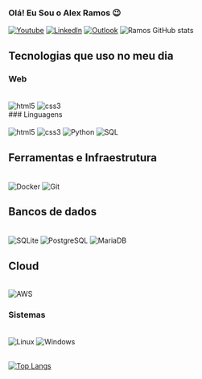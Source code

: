 ### Olá! Eu Sou o Alex Ramos 😉

[![Youtube](https://img.shields.io/badge/YouTube-FF0000?style=for-the-badge&logo=youtube&logoColor=white)](https://www.youtube.com/@srramosdev)
[![LinkedIn](https://img.shields.io/badge/LinkedIn-0077B5?style=for-the-badge&logo=linkedin&logoColor=white)](https://www.linkedin.com/in/omatematic/)
[![Outlook](https://img.shields.io/badge/Microsoft_Outlook-0078D4?style=for-the-badge&logo=microsoft-outlook&logoColor=white)](maito:thoa@outlook.com.br)
![Ramos GitHub stats](https://github-readme-stats.vercel.app/api?username=oMatematic&show_icons=true&theme=gruvbox  )

## Tecnologias que uso no meu dia

### Web
<div style="display: inline_block"><br/>
    <img align="center" alt="html5" src="https://img.shields.io/badge/HTML5-E34F26?style=for-the-badge&logo=html5&logoColor=white" />
    <img align="center" alt="css3" src="https://img.shields.io/badge/CSS3-1572B6?style=for-the-badge&logo=css3&logoColor=white" />
    

</div>
### Linguagens 
<div style="display: inline_block"><br/>
    <img align="center" alt="html5" src="https://img.shields.io/badge/HTML5-E34F26?style=for-the-badge&logo=html5&logoColor=white" />
    <img align="center" alt="css3" src="https://img.shields.io/badge/CSS3-1572B6?style=for-the-badge&logo=css3&logoColor=white" />
    <img align="center" alt="Python" src="https://img.shields.io/badge/Python-14354C?style=for-the-badge&logo=python&logoColor=white" />
    <img align="center" alt="SQL" src="https://img.shields.io/badge/SQL-4479A1?style=for-the-badge&logo=postgresql&logoColor=white" />

</div>

## Ferramentas e Infraestrutura  
<div style="display: inline_block"><br/>
    <img align="center" alt="Docker" src="https://img.shields.io/badge/Docker-2496ED?style=for-the-badge&logo=docker&logoColor=white" />
    <img align="center" alt="Git" src="https://img.shields.io/badge/Git-F05032?style=for-the-badge&logo=git&logoColor=white" />
  
</div>

## Bancos de dados  
<div style="display: inline_block"><br/>
    <img align="center" alt="SQLite" src="https://img.shields.io/badge/SQLite-003B57?style=for-the-badge&logo=sqlite&logoColor=white" />
    <img align="center" alt="PostgreSQL" src="https://img.shields.io/badge/PostgreSQL-336791?style=for-the-badge&logo=postgresql&logoColor=white" />
    <img align="center" alt="MariaDB" src="https://img.shields.io/badge/MariaDB-003B57?style=for-the-badge&logo=mariadb&logoColor=white" />
</div>

## Cloud  
<div style="display: inline_block"><br/>
    <img align="center" alt="AWS" src="https://img.shields.io/badge/AWS-232F3E?style=for-the-badge&logo=amazon-aws&logoColor=white" />
</div>

### Sistemas  
<div style="display: inline_block"><br/>
    <img align="center" alt="Linux" src="https://img.shields.io/badge/Linux-FCC624?style=for-the-badge&logo=linux&logoColor=black" />
    <img align="center" alt="Windows" src="https://img.shields.io/badge/Windows-00A4EF?style=for-the-badge&logo=windows&logoColor=white" />
</div><br/>



[![Top Langs](https://github-readme-stats.vercel.app/api/top-langs/?username=omatematic&layout=donut)](https://github.com/anuraghazra/github-readme-stats)
